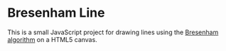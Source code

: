 # Bresenham Line

This is a small JavaScript project for drawing lines using the [Bresenham algorithm](https://en.wikipedia.org/wiki/Bresenham%27s_line_algorithm) on a HTML5 canvas.
